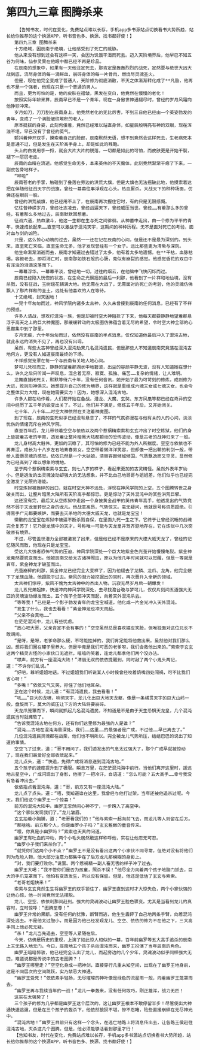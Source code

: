 # 第四九三章 图腾杀来
        【告知书友，时代在变化，免费站点难以长存，手机app多书源站点切换看书大势所趋，站长给你推荐的这个换源APP，听书音色多、换源、找书都好使！】
       第四九三章 图腾杀来
       十方绝域，困辰南于绝境，让他感受到了死亡的威胁。
       他从来没有想到过会有这样一天，会因为饥饿干渴而死去。迈入天阶境界后，他早已不知五谷为何味，仙参灵果在他眼中都已经不再是珍品。
       在辰南的想象中，如果有一天他注定死去，那肯定是轰轰烈烈的战死，定然要与绝世大凶大战到底，流尽身体的每一滴鲜血，崩碎身体的每一片骨肉，燃烧尽灵魂圣火。
       但是，现在他完全变成了普通人，天阶修为彻底消散，不灭之体渐渐转化成了**凡胎，他再也不是一个强者，他现在只是一个普通的男人。
       而且，更为可怕的是，他的皮肤在褶皱，黑发在变白，他竟然在慢慢的老化！
       按照实际年龄来算，辰南早已不是一个青年，现在一身傲世神通褪尽时，曾经的岁月风霜向他狰狞冲来。
       岁月如刀，刀刀割在辰南身上，他竟然老化的无比厉害，不到三日他已经由一个英姿勃发的青年，变成了一个满脸皱纹堆积的老人。
       原本挺拔的身姿，此刻佝偻着，竟然已经难以站直身体，如星辰般明亮有神的双眼，现在浑浊不堪，早已没有了曾经的英气。
       颤抖着伸开双手，摸索着自己的脸部，辰南默然无语，想不到竟然会这样死去，生老病死本是普通不过，但是发生在天阶高手身上，却是如此的残酷。
       头上的白发用手一捋，就会大片大片的脱落，一切都是如此的可怕，而皮肤更是开始干裂，褪下一层层老皮。
       辰南的血精在流逝。他感觉生命无多，本来英伟的不灭魔体，此刻竟然渐渐干瘪了下来，一副皮包骨地样子。
       “哗啦”
       辰南苍老的手掌，触碰到了叠落在旁边的洪荒大旗，但是大旗也无法摇破此地，他摸索着这把在伴随他征战天宇的战旗，曾经一幕幕往事浮现在心头。热血厮杀。大战天下的种种场面，仿佛还在眼前一般。
       曾经的洪荒战旗，他已经用不上了，在辰南再次握住它时，有的只是无限感慨。
       忆往昔峥嵘岁月，曾经壮志凌云，曾经战遍天下，曾经威压当世。曾经……有着那么多的曾经，有着那么多地过去，辰南默默回想着。
       征战六道，热血激斗，他这一生都在生与死之间徘徊。从神墓中走出，由一个修为平平的青年，快速成长起来……直至可以激战于混沌天宇，这期间的种种历程。无不是面对死亡的考验，面对血与剑的凶险。
       只是，这么惊心动魄的过去，虽然一一还在记在辰南的心间，但是还不是最为深刻的。到头来，直至死亡来临，直至生命无多，他才发现曾经有一个女子。远比那些更为清晰与深刻。
       他生命渐渐消逝而去，辰南才知道过去错过了太多，他有着太多地遗憾。在**干枯，血脉枯竭，容颜老去，即将消亡时，辰南那如铁石般的心肠，竟似有崩裂的感觉。他感觉昏花的双目中有浑浊的泪滴滚落而下。
       一幕幕浮华。一幕幕平淡，曾经地一切。过往的烟云，在他脑中飞快闪烁而过。
       辰南已经陷入恍惚的状态，在生命之光飘摇的最后一刹那，他看到了一片祥和地仙境，没有杀戮，没有征战，玉树瑶花铺满大地。他无需在大战了，无需面对的死亡的考验，他的灵魂仿佛飘入了那片祥和的圣土，远处有他喜欢的人在等待。
       十丈绝域，封天困地！
       一晃十年匆匆而过，神风学院内诸多太古神，久久未曾接到辰南的任何消息，已经有了不祥的预感。
       许多人请战，想攻打混沌一族，但是却被时空大神阻拦了下来，他每天都要静静地望着那悬浮于高天之上的巨大神魔图，那缓缓转动的太极图仿佛蕴含着无尽的希望，令时空大神全部的心思都集中到了那里。
       岁月无痕，六十年匆匆而过，依然没有辰南的半点消息，仅仅知道他最后冲入了混沌古地，就此永远的消失不见了，再也没有出现。
       虽然，有些太古神曾经深入混沌劫来几名混沌遗民，但是那些人不知道辰南究竟落在混沌古地何方，更没有人知道辰南最终的下场。
       不祥感觉笼罩在每一个与辰南有关地人地心间。
       梦可儿凭栏而立，静静的望着那湖水中地碧波，出尘的容颜平静无波，没有人知道她在想什么，许久之后只听闻一声叹息，混合着无奈、寂寞、孤独、痛苦……复杂的情绪，让人难明。
       龙舞直接闭死关，默默等待六十年，没有任何音讯，她开始了最为可苛刻的修炼，成则修为大进，败则形神俱灭。她想提升自己的修为境界，这样就是重组成六魂天女或七魂天女，也会令之整体实力大增，现在她需要实力！因为，她想深入混沌古地。
       许多人都在动作着，人们都开始在备战。潜龙、大魔、玄奘、东方凤凰等都已经在奇异的空间中经历了五千年的蜕变出关了。不过，他们并不满足，修炼五千年后，又开始闭关。
       七十年、八十年……时空大神依然在关注着神魔图。
       到了现在，辰南的生死似乎已经没有悬念了，不祥的气氛弥漫在与他有关的人的心间，淡淡忧伤的情绪充斥在神风学院。
       直至百年后，龙儿带领着空空与依依以及两个惹祸精索索和玄玄冲出了时空炼狱，他们的身上皆披着古老的甲胄，透发着让整片暗黑大陆都颤动的恐怖波动，像是古老的战神归来了一般。
       龙儿身材高大魁伟，更加的沉稳了，其可怕的修为已经不能为外人所揣度。空空与依依也不再青涩，成长为十八岁左右地青春男女。空空带着懒洋洋笑容，但却像一把出鞘的利剑一般，带给人震慑灵魂的感觉。依依已然是一个大姑娘，清丽容颜倾城倾国，气质飘逸而又空灵，显然修为已经高到了难以想象的境地。
       至于两个惹祸精索索与玄玄，则七八岁的样子，看起来更加的古灵精怪。虽然外表年岁幼小，但是透发的出灵魂波动却强大的无法想象，并不比自己地哥哥与姐姐差，他们似乎也已经完全激发了无限的潜能。
       时空炼狱被轰碎的出口，就在时空大神不远处，浮现在神风学院的上空，五个图腾转世之身破关而出，让整片暗黑大陆所有天阶高手都惊恐。更是惊动了天外混沌中的某些洪荒巨擘。
       这还没有完，最后又从空炼狱中走出一个身披黄金战甲的英伟青年高手，他透发出的气势竟然不弱于天龙皇转世之身的龙儿。他战意高昂，气势惊天。毫无疑问，他就是号称资质超绝。引得黑手广元都要嫉妒，而要去灭杀地的大德大威天龙，也就是龙宝宝！
       懒散的龙宝宝在炼狱中被逼不断杀戮自保，在里面九死一生之下。它终于让曾经沉睡的战魂完全复苏了！它乃是龙族中的天才，号称唯一可能与天龙皇并驾齐驱地存在，它在炼狱中几次突破原有境界。
       不过，尽管盖世潜力全部被激发了出来，但是他已经不是原来的大德大威天龙了，曾经的记忆随风而散，他现在只是龙宝宝。
       受这几大强者恐怖气势的压迫，神风学院深处一个巨大地紫金色光茧开始慢慢龟裂。紫金神龙竟然要蜕变而出。他被辰南交给太古诸神照应，原以为他几年时间就可以觉醒，但是一等就是百年，紫金神龙才破茧而出。
       光茧崩碎的刹那，紫金神龙已经完全大变样了，因为他褪去了龙鳞、龙爪、龙角，他完全蜕下了龙族血脉，他超脱于过去。紫风的潜力被挖掘出的同时。再次晋升入全新的领域。
       太古神们惊呼，紫风不愧为太古神中的杰出人物。沉寂无尽岁月后一朝爆发！
       龙儿五兄弟姐妹，快速冲向神风学院深处，去寻找澹台璇与梦可儿，仅仅片刻间五道强大无匹的灵魂波动爆发而出，五个孩子全部冲天而起，向着天外混沌杀去。
       “等等我！”已经是一个影子勃发青年的龙宝宝喊道，他化成一片金光冲入天外混沌。
       “发生了什么，我也去看看！”紫金神龙也冲天而起。
       “父亲不会真地……”
       在茫茫混沌中，龙儿有些忧虑。
       “放心吧大哥，父亲肯定不会有事的！”空空虽然总是喜欢嬉皮笑脸，但唯独面对这位兄长不敢胡闹。
       “是呀，是呀，老爹命那么硬，不可能挂掉的，我们肯定能将他救出来。虽然他对我们那么凶，想将我们圈在罐子里养大，但是毕竟是我们可恶的老爹呀，我们会救他出来的。”索索于玄玄这两个精灵古怪的小家伙口无遮拦，嘻嘻的笑着，连龙儿都拿他们两个没办法。
       “噤声，前方有一座混沌大陆！”清丽无双的依依提醒到，同时敲了两个小鬼头两记，道：“不许你们乱说。”
       “好吧，尊听姐姐地话。不过姐姐我们听说某人小时候曾经咬着奶嘴四处闯祸，可不比我们省心呀！”
       “多嘴！”依依又气又笑，拧住了他们地耳朵。
       正在这个时候，龙儿道：“有混沌遗民，我去看看！”
       “吼……”巨大的龙啸，响彻天宇，龙儿化出巨大地天龙躯，像是一条横贯天宇的巨大山岭一般，盘旋而下，莫大的威压让下方的大陆将要崩碎。
       天龙爪笼罩而下，瞬间就抓起几名混沌遗民，不知道是不是由于天生恐惧天龙皇，几个混沌遗民当时就瘫软了。
       “告诉我混沌古地在何方，还有你们这里修为最强的人是谁？”
       “混沌……古地在混沌海最深处。我们……这里……的最强者是广成，不过他……早已离去了。”
       几位混沌遗民灵魂都在战栗，他们也不明所以。完全被龙儿气势所压，结结巴巴的说出了知道的事情。
       空空飞了过来，道：“哥不用问了，我们透发出的气息太过强大了，那个广成早就被惊动了，现在我们最爱好全部收敛起来。”
       龙儿点头，道：“快追，免得广成将消息送到混沌古地。”
       五个孩子的速度提升到了极限。瞬息万里，在茫茫混沌海中前行。当他们离开这里时，遥远地古星空中，广成闪现出了身影，他擦了一把冷汗，自语道：“怎么可能？五大高手……幸亏我没有急着冲出去。”
       依依指点着混沌海，道：“哥，前方又有一座混沌大陆。”
       龙儿点了点头。道：“唔，我知道谁在这里，我曾经与他打过架，当年还被他追杀过呢。今天，我们给这个幽罗王一个惊喜！”
       前方的混沌大陆中。幽罗王忽然间心神不宁，一步跨入了高空中。
       “这个家伙发现我们了。”龙儿皱眉。
       玄玄拍着小胸脯，道：“老哥看我们的！”他与索索一起向前飞去，而龙儿等人则留在后方。
       “那啥啥。前方那个人，你是幽罗小子吗？”玄玄稚嫩的童音传来。
       “喂，你真是小幽罗吗？”索索也天真的问道。
       幽罗王有吐血的冲动，两个小毛头居然敢这样称呼他，实在让他忍无可忍。
       “幽罗小子我们来杀你了。”
       “就凭你们这两个小不点？”幽罗王不是没有看出这两个小家伙不同寻常，但绝对没有将他们列为危险人物，他大部分注意力都集中在了后方龙儿那模糊的身影上。
       “对，我们要打败你。”说罢。两个惹祸精一副人畜无害的样子冲了过去。
       幽罗王大喝：“我不管你们是否为孩童，照杀不误！”他尽全力向着两个孩子地脑门抓去，巨大的手爪笼罩而下。他怕有变故发生，所以没有保留。但是，他还是低估了玄玄与索索。
       “老哥老姐快来！”
       索索与玄玄竟然生生将幽罗王的双手锁住了，幽罗王直到这时才大惊失色，两个小家伙强的让他心惊，他一时间竟然无法摆脱。
       龙儿、空空、依依刹那间赶到。强大的灵魂波动让幽罗王脸色骤变。尤其是当看到龙儿的真容时，立时惊呼：“图腾至尊！”
       幽罗王非常的果断。没有任何的犹豫，断臂而逃，他生生震碎了自己地两条手臂，向着混沌深处逃去。不是他太过胆小，而是因为他已经发现龙儿、空空、依依的修为不在他之下，三大高手同上他必死无疑。
       “杀！”龙儿当先追去，空空等人紧随在后。
       今天，仿佛是历史的重现，上演了如此惊人相似的一幕，百年前幽罗等五大高手追杀的辰南上天无路入地无门。今日，辰南地五个孩子杀向混沌而来，幽罗王扮演了当年辰南的角色。
       幽罗王暗暗惊骇，他已经完全认出了龙儿，而起旁边的几个少年，灵魂波动似乎同样强大无匹，难道说都是传说中的古老图腾？！
       “幽罗王哪里走？”空空化身成一把神剑，直接穿行几重未知空间，出现在了幽罗王地身前，这是不同层次的空间跳跃，实乃禁忌大神通。
       “幽罗王受死！”依依素手轻扬，无尽璀璨的神叶像是绿色的流星雨一般，向着幽罗王笼罩而去。
       “幽罗王再与我续当年的一战！”龙儿一拳轰来，没有任何取巧，刚正雄浑，战力无匹！
       这实在太强势了！
       三个孩子的修为几乎都是幽罗王这个层次的，这让幽罗王根本不敢停留半步！尽管使出大神通快速逃遁，但是在三个孩子的轰杀下，他依然狼狈不堪，惨不忍睹，险些直接崩碎在无尽神光中。
       “混沌古地！”幽罗王目前只有这样一个念头，在逃亡地路上将消息传出去，让各路王侯赶往混沌古地，灭杀这几个图腾。但是，他必须能够活着到那里才行！
       【告知书友，时代在变化，免费站点难以长存，手机app多书源站点切换看书大势所趋，站长给你推荐的这个换源APP，听书音色多、换源、找书都好使！】